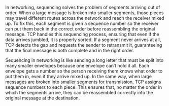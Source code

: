 In networking, sequencing solves the problem of segments arriving out of order. When a large message is broken into smaller segments, those pieces may travel different routes across the network and reach the receiver mixed up. To fix this, each segment is given a sequence number so the receiver can put them back in the correct order before reassembling the original message. TCP handles this sequencing process, ensuring that even if the data arrives jumbled, it is properly sorted. If a segment never arrives at all, TCP detects the gap and requests the sender to retransmit it, guaranteeing that the final message is both complete and in the right order.

Sequencing in networking is like sending a long letter that must be split into many smaller envelopes because one envelope can’t hold it all. Each envelope gets a number so the person receiving them knows what order to put them in, even if they arrive mixed up. In the same way, when large messages are broken into smaller segments for transmission, TCP assigns sequence numbers to each piece. This ensures that, no matter the order in which the segments arrive, they can be reassembled correctly into the original message at the destination.